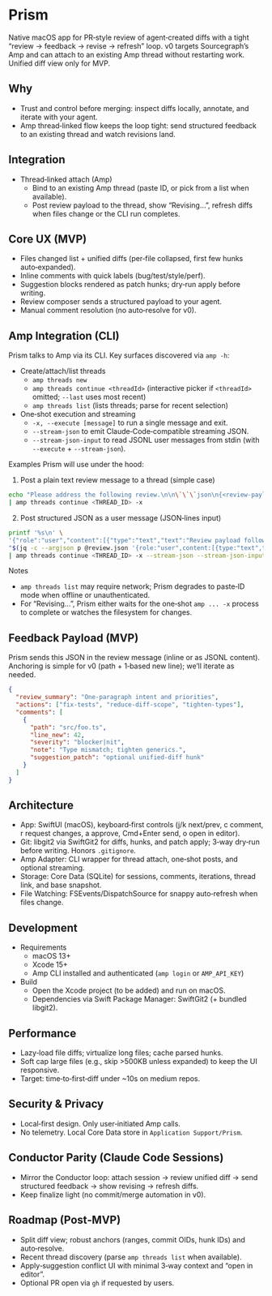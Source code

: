 # Prism

Native macOS app for PR‑style review of agent‑created diffs with a tight “review → feedback → revise → refresh” loop. v0 targets Sourcegraph’s Amp and can attach to an existing Amp thread without restarting work. Unified diff view only for MVP.

## Why
- Trust and control before merging: inspect diffs locally, annotate, and iterate with your agent.
- Amp thread‑linked flow keeps the loop tight: send structured feedback to an existing thread and watch revisions land.

## Integration
- Thread‑linked attach (Amp)
  - Bind to an existing Amp thread (paste ID, or pick from a list when available).
  - Post review payload to the thread, show “Revising…”, refresh diffs when files change or the CLI run completes.

## Core UX (MVP)
- Files changed list + unified diffs (per‑file collapsed, first few hunks auto‑expanded).
- Inline comments with quick labels (bug/test/style/perf).
- Suggestion blocks rendered as patch hunks; dry‑run apply before writing.
- Review composer sends a structured payload to your agent.
- Manual comment resolution (no auto‑resolve for v0).

## Amp Integration (CLI)
Prism talks to Amp via its CLI. Key surfaces discovered via `amp -h`:

- Create/attach/list threads
  - `amp threads new`
  - `amp threads continue <threadId>` (interactive picker if `<threadId>` omitted; `--last` uses most recent)
  - `amp threads list` (lists threads; parse for recent selection)
- One‑shot execution and streaming
  - `-x, --execute [message]` to run a single message and exit.
  - `--stream-json` to emit Claude‑Code‑compatible streaming JSON.
  - `--stream-json-input` to read JSONL user messages from stdin (with `--execute` + `--stream-json`).

Examples Prism will use under the hood:

1) Post a plain text review message to a thread (simple case)

```bash
echo "Please address the following review.\n\n\`\`\`json\n{<review-payload>}\n\`\`\`" \
| amp threads continue <THREAD_ID> -x
```

2) Post structured JSON as a user message (JSON‑lines input)

```bash
printf '%s\n' \
'{"role":"user","content":[{"type":"text","text":"Review payload follows as JSON."}]}' \
"$(jq -c --argjson p @review.json '{role:"user",content:[{type:"text",text:($p|tojson)}]}')" \
| amp threads continue <THREAD_ID> -x --stream-json --stream-json-input
```

Notes
- `amp threads list` may require network; Prism degrades to paste‑ID mode when offline or unauthenticated.
- For “Revising…”, Prism either waits for the one‑shot `amp ... -x` process to complete or watches the filesystem for changes.

## Feedback Payload (MVP)
Prism sends this JSON in the review message (inline or as JSONL content). Anchoring is simple for v0 (path + 1‑based new line); we’ll iterate as needed.

```json
{
  "review_summary": "One-paragraph intent and priorities",
  "actions": ["fix-tests", "reduce-diff-scope", "tighten-types"],
  "comments": [
    {
      "path": "src/foo.ts",
      "line_new": 42,
      "severity": "blocker|nit",
      "note": "Type mismatch; tighten generics.",
      "suggestion_patch": "optional unified-diff hunk"
    }
  ]
}
```

## Architecture
- App: SwiftUI (macOS), keyboard‑first controls (j/k next/prev, c comment, r request changes, a approve, Cmd+Enter send, o open in editor).
- Git: libgit2 via SwiftGit2 for diffs, hunks, and patch apply; 3‑way dry‑run before writing. Honors `.gitignore`.
- Amp Adapter: CLI wrapper for thread attach, one‑shot posts, and optional streaming.
- Storage: Core Data (SQLite) for sessions, comments, iterations, thread link, and base snapshot.
- File Watching: FSEvents/DispatchSource for snappy auto‑refresh when files change.

## Development
- Requirements
  - macOS 13+
  - Xcode 15+
  - Amp CLI installed and authenticated (`amp login` or `AMP_API_KEY`)
- Build
  - Open the Xcode project (to be added) and run on macOS.
  - Dependencies via Swift Package Manager: SwiftGit2 (+ bundled libgit2).

## Performance
- Lazy‑load file diffs; virtualize long files; cache parsed hunks.
- Soft cap large files (e.g., skip >500KB unless expanded) to keep the UI responsive.
- Target: time‑to‑first‑diff under ~10s on medium repos.

## Security & Privacy
- Local‑first design. Only user‑initiated Amp calls.
- No telemetry. Local Core Data store in `Application Support/Prism`.

## Conductor Parity (Claude Code Sessions)
- Mirror the Conductor loop: attach session → review unified diff → send structured feedback → show revising → refresh diffs.
- Keep finalize light (no commit/merge automation in v0).

## Roadmap (Post‑MVP)
- Split diff view; robust anchors (ranges, commit OIDs, hunk IDs) and auto‑resolve.
- Recent thread discovery (parse `amp threads list` when available).
- Apply‑suggestion conflict UI with minimal 3‑way context and “open in editor”.
- Optional PR open via `gh` if requested by users.
